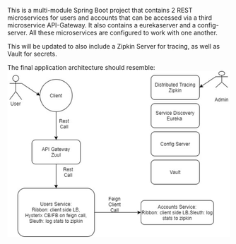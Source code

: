This is a multi-module Spring Boot project that
contains 2 REST microservices for users and accounts that 
can be accessed via a third microservice API-Gateway. It also 
contains a eurekaserver and a config-server. All these 
microservices are configured to work with one another.

This will be updated to also include a Zipkin Server for tracing,
as well as Vault for secrets.

The final application architecture should resemble:
![this diagram](https://raw.githubusercontent.com/asundaratx/sample_multi_module_microservices/master/blob/image.jpg)

